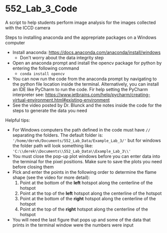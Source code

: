 # 552_Lab_3_Code
A script to help students perform image analysis for the images collected with the ICCD camera

Steps to installing anaconda and the apprepriate packages on a Windows computer
- Install anaconda: https://docs.anaconda.com/anaconda/install/windows
  - Don't worry about the data integrity step
- Open an anaconda prompt and install the opencv package for python by entering the following command
  - `conda install opencv`
- You can now run the code from the anaconda prompt by navigating to the python file location inside the terminal. 
  Alternatively, you can install an IDE like PyCharm to run the code. Fir help setting the PyCharm interpreter see:
  https://www.jetbrains.com/help/pycharm/creating-virtual-environment.html#existing-environment
- See the video posted by Dr. Blunck and the notes inside the code for the steps to generate the data you need

Helpful tips:
- For Windows computers the path defined in the code must have `//` separating the folders. The default folder is:
  `'/home/derek/Documents/552_Lab_Data/Example_Lab_3/'` but for windows the folder path will look something like:
  `'C:\\derek\\Documents\\552_Lab_Data\\Example_Lab_3\\'`
 - You must close the pop-up plot windows before you can enter data into the terminal for the pixel positions. Make sure to save the plots you need before closing them
 - Pick and enter the points in the following order to determine the flame shape (see the video for more detail):
     1. Point at the bottom of the **left** hotspot along the centerline of the hotspot
     2. Point at the top of the **left** hotspot along the centerline of the hotspot
     3. Point at the bottom of the **right** hotspot along the centerline of the hotspot
     4. Point at the top of the **right** hotspot along the centerline of the hotspot
 - You will need the last figure that pops up and some of the data that prints in the terminal window were the numbers were input
